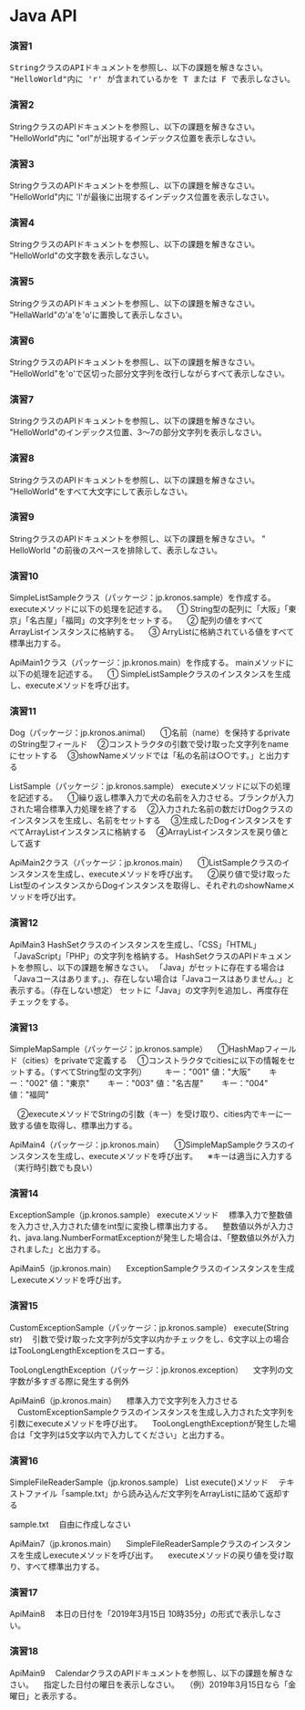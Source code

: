# Java API

### 演習1

<pre>
StringクラスのAPIドキュメントを参照し、以下の課題を解きなさい。
"HelloWorld"内に 'r' が含まれているかを T または F で表示しなさい。
</pre>


### 演習2

StringクラスのAPIドキュメントを参照し、以下の課題を解きなさい。
"HelloWorld"内に "orl"が出現するインデックス位置を表示しなさい。


### 演習3

StringクラスのAPIドキュメントを参照し、以下の課題を解きなさい。
"HelloWorld"内に 'l'が最後に出現するインデックス位置を表示しなさい。


### 演習4

StringクラスのAPIドキュメントを参照し、以下の課題を解きなさい。
"HelloWorld"の文字数を表示しなさい。


### 演習5

StringクラスのAPIドキュメントを参照し、以下の課題を解きなさい。
"HellaWarld"の'a'を'o'に置換して表示しなさい。


### 演習6

StringクラスのAPIドキュメントを参照し、以下の課題を解きなさい。
"HelloWorld"を'o'で区切った部分文字列を改行しながらすべて表示しなさい。


### 演習7

StringクラスのAPIドキュメントを参照し、以下の課題を解きなさい。
"HelloWorld"のインデックス位置、3～7の部分文字列を表示しなさい。


### 演習8

StringクラスのAPIドキュメントを参照し、以下の課題を解きなさい。
"HelloWorld"をすべて大文字にして表示しなさい。


### 演習9

StringクラスのAPIドキュメントを参照し、以下の課題を解きなさい。
" HelloWorld "の前後のスペースを排除して、表示しなさい。


### 演習10

SimpleListSampleクラス（パッケージ：jp.kronos.sample）を作成する。
executeメソッドに以下の処理を記述する。
　① String型の配列に「大阪」「東京」「名古屋」「福岡」の文字列をセットする。
　② 配列の値をすべてArrayListインスタンスに格納する。
　③ ArryListに格納されている値をすべて標準出力する。
 
ApiMain1クラス（パッケージ：jp.kronos.main）を作成する。
mainメソッドに以下の処理を記述する。
　① SimpleListSampleクラスのインスタンスを生成し、executeメソッドを呼び出す。


### 演習11

Dog（パッケージ：jp.kronos.animal）
　①名前（name）を保持するprivateのString型フィールド
　②コンストラクタの引数で受け取った文字列をnameにセットする
　③showNameメソッドでは「私の名前は○○です。」と出力する

ListSample（パッケージ：jp.kronos.sample）
executeメソッドに以下の処理を記述する。
　①繰り返し標準入力で犬の名前を入力させる。ブランクが入力された場合標準入力処理を終了する
　②入力された名前の数だけDogクラスのインスタンスを生成し、名前をセットする
　③生成したDogインスタンスをすべてArrayListインスタンスに格納する
　④ArrayListインスタンスを戻り値として返す

ApiMain2クラス（パッケージ：jp.kronos.main）
　①ListSampleクラスのインスタンスを生成し、executeメソッドを呼び出す。
　②戻り値で受け取ったList型のインスタンスからDogインスタンスを取得し、それぞれのshowNameメソッドを呼び出す。


### 演習12

ApiMain3
HashSetクラスのインスタンスを生成し、「CSS」「HTML」「JavaScript」「PHP」の文字列を格納する。
HashSetクラスのAPIドキュメントを参照し、以下の課題を解きなさい。
「Java」がセットに存在する場合は「Javaコースはあります。」、存在しない場合は「Javaコースはありません。」と表示する。（存在しない想定）
セットに「Java」の文字列を追加し、再度存在チェックをする。


### 演習13

SimpleMapSample（パッケージ：jp.kronos.sample）
　①HashMapフィールド（cities）をprivateで定義する
　①コンストラクタでcitiesに以下の情報をセットする。（すべてString型の文字列）
　　キー："001" 値："大阪"
　　キー："002" 値："東京"
　　キー："003" 値："名古屋"
　　キー："004" 値："福岡"
 
　②executeメソッドでStringの引数（キー）を受け取り、cities内でキーに一致する値を取得し、標準出力する。

ApiMain4（パッケージ：jp.kronos.main）
　①SimpleMapSampleクラスのインスタンスを生成し、executeメソッドを呼び出す。
　※キーは適当に入力する（実行時引数でも良い）
 

### 演習14

ExceptionSample（jp.kronos.sample）
executeメソッド
　標準入力で整数値を入力させ,入力された値をint型に変換し標準出力する。
　整数値以外が入力され、java.lang.NumberFormatExceptionが発生した場合は、「整数値以外が入力されました」と出力する。

ApiMain5（jp.kronos.main）
　ExceptionSampleクラスのインスタンスを生成しexecuteメソッドを呼び出す。


### 演習15

CustomExceptionSample（パッケージ：jp.kronos.sample）
execute(String str)
　引数で受け取った文字列が5文字以内かチェックをし、6文字以上の場合はTooLongLengthExceptionをスローする。

TooLongLengthException（パッケージ：jp.kronos.exception）
　文字列の文字数が多すぎる際に発生する例外

ApiMain6（jp.kronos.main）
　標準入力で文字列を入力させる
　CustomExceptionSampleクラスのインスタンスを生成し入力された文字列を引数にexecuteメソッドを呼び出す。
　TooLongLengthExceptionが発生した場合は「文字列は5文字以内で入力してください」と出力する。


### 演習16

SimpleFileReaderSample（jp.kronos.sample）
List execute()メソッド
　テキストファイル「sample.txt」から読み込んだ文字列をArrayList<String>に詰めて返却する

sample.txt
　自由に作成しなさい

ApiMain7（jp.kronos.main）
　SimpleFileReaderSampleクラスのインスタンスを生成しexecuteメソッドを呼び出す。
　executeメソッドの戻り値を受け取り、すべて標準出力する。


### 演習17

ApiMain8
　本日の日付を「2019年3月15日 10時35分」の形式で表示しなさい。


### 演習18

ApiMain9
　CalendarクラスのAPIドキュメントを参照し、以下の課題を解きなさい。
　指定した日付の曜日を表示しなさい。
　（例）2019年3月15日なら「金曜日」と表示する。
